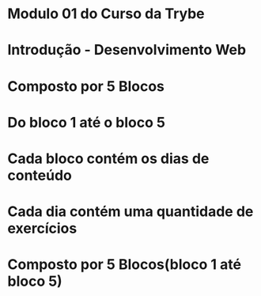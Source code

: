 # Modulo 01 do Curso da Trybe

# Introdução - Desenvolvimento Web

# Composto por 5 Blocos

# Do bloco 1 até o bloco 5

# Cada bloco contém os dias  de conteúdo

# Cada dia contém uma quantidade de exercícios

# Composto por 5 Blocos(bloco 1 até bloco 5)

